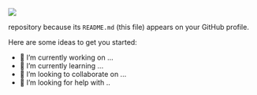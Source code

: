 <img src="https://capsule-render.vercel.app/api?type=waving&height=300&section=header&text=Derrick%20Choong&fontSize=90&fontColor=FFFFFF&color=0:00008b,100:0000FF">


 repository because its `README.md` (this file) appears on your GitHub profile.

Here are some ideas to get you started:

- 🔭 I’m currently working on ...
- 🌱 I’m currently learning ...
- 👯 I’m looking to collaborate on ...
- 🤔 I’m looking for help with ..
<!--
**DerrickCGT/DerrickCGT** is a ✨ _special_ ✨.
- 💬 Ask me about ...
- 📫 How to reach me: ...
- 😄 Pronouns: ...
- ⚡ Fun fact: ...
-->

